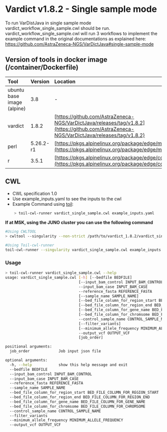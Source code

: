 # Vardict v1.8.2 - Single sample mode
To run VarDistJava in single sample mode vardict_workflow_single_sample.cwl should be run. vardict_workflow_single_sample.cwl will run 3 workflows to implement the example command in the original documentations as explained here:
https://github.com/AstraZeneca-NGS/VarDictJava#single-sample-mode



## Version of tools in docker image \(/container/Dockerfile\)

| Tool | Version | Location |
| :--- | :--- | :--- |
| ubuntu base image (alpine) | 3.8 | - |
| vardict | 1.8.2 | [https://github.com/AstraZeneca-NGS/VarDictJava/releases/tag/v1.8.2](https://github.com/AstraZeneca-NGS/VarDictJava/releases/tag/v1.8.2) |
| perl | 5.26.2-r1 | [https://pkgs.alpinelinux.org/package/edge/main/aarch64/perl](https://pkgs.alpinelinux.org/package/edge/main/aarch64/perl) |
| r | 3.5.1 | [https://pkgs.alpinelinux.org/package/edge/community/x86/R](https://pkgs.alpinelinux.org/package/edge/community/x86/R) |

## CWL

* CWL specification 1.0
* Use example\_inputs.yaml to see the inputs to the cwl
* Example Command using [toil](https://toil.readthedocs.io):

```bash
    > toil-cwl-runner vardict_single_sample.cwl example_inputs.yaml
```

**If at MSK, using the JUNO cluster you can use the following command**

```bash
#Using CWLTOOL
> cwltool --singularity --non-strict /path/to/vardict_1.8.2/vardict_single_sample.cwl /path/to/inputs.yaml

#Using Toil-cwl-runner
toil-cwl-runner --singularity vardict_single_sample.cwl example_inputs.yaml
```

### Usage

```bash
> toil-cwl-runner vardict_single_sample.cwl --help
usage: vardict_single_sample.cwl [-h] [--bedfile BEDFILE]
                                 [--input_bam_control INPUT_BAM_CONTROL]
                                 --input_bam_case INPUT_BAM_CASE
                                 --reference_fasta REFERENCE_FASTA
                                 [--sample_name SAMPLE_NAME]
                                 [--bed_file_column_for_region_start BED_FILE_COLUMN_FOR_REGION_START]
                                 [--bed_file_column_for_region_end BED_FILE_COLUMN_FOR_REGION_END]
                                 [--bed_file_column_for_gene_name BED_FILE_COLUMN_FOR_GENE_NAME]
                                 [--bed_file_column_for_chromsome BED_FILE_COLUMN_FOR_CHROMSOME]
                                 --control_sample_name CONTROL_SAMPLE_NAME
                                 [--filter_variants]
                                 [--minimum_allele_frequency MINIMUM_ALLELE_FREQUENCY]
                                 --output_vcf OUTPUT_VCF
                                 [job_order]

positional arguments:
  job_order             Job input json file

optional arguments:
  -h, --help            show this help message and exit
  --bedfile BEDFILE
  --input_bam_control INPUT_BAM_CONTROL
  --input_bam_case INPUT_BAM_CASE
  --reference_fasta REFERENCE_FASTA
  --sample_name SAMPLE_NAME
  --bed_file_column_for_region_start BED_FILE_COLUMN_FOR_REGION_START
  --bed_file_column_for_region_end BED_FILE_COLUMN_FOR_REGION_END
  --bed_file_column_for_gene_name BED_FILE_COLUMN_FOR_GENE_NAME
  --bed_file_column_for_chromsome BED_FILE_COLUMN_FOR_CHROMSOME
  --control_sample_name CONTROL_SAMPLE_NAME
  --filter_variants
  --minimum_allele_frequency MINIMUM_ALLELE_FREQUENCY
  --output_vcf OUTPUT_VCF
```
